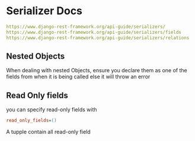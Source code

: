 # Serializer Docs
```yaml
https://www.django-rest-framework.org/api-guide/serializers/
https://www.django-rest-framework.org/api-guide/serializers/fields
https://www.django-rest-framework.org/api-guide/serializers/relations
```
## Nested Objects
When dealing with nested Objects, ensure you declare them as one of the fields from when it is being called else it will throw an error

## Read Only fields
you can specify read-only fields with 

```ini
read_only_fields=()
```

A tupple contain all read-only field
